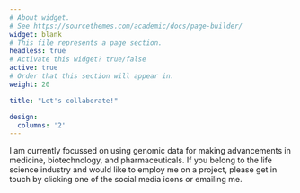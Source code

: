 ```yaml
---
# About widget.
# See https://sourcethemes.com/academic/docs/page-builder/
widget: blank  
# This file represents a page section.
headless: true  
# Activate this widget? true/false
active: true  
# Order that this section will appear in.
weight: 20  

title: "Let's collaborate!"

design:
  columns: '2'
---
```


I am currently focussed on using genomic data for making advancements in medicine, biotechnology, and pharmaceuticals.
If you belong to the life science industry and would like to employ me on a project, please get in touch by clicking one of the social media icons or emailing me.

<!--# If you belong to the life science industry and would like to employ me in the research design, statistical modeling, or data presentation phases of a project, please get in touch by clicking one of the social media icons or emailing me.--->
